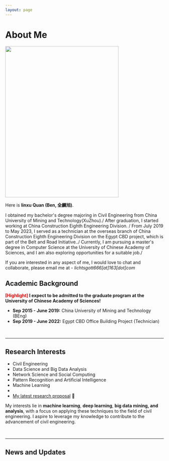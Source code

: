 ```yaml
---
layout: page
---
```


# About Me

<img src="https://caihanlin.com/caihanlin.jpg" class="floatpic" width="360" height="480">

Here is **linxu Quan (Ben, 全麟旭)**.


I obtained my bachelor's degree majoring in Civil Engineering from China University of Mining and Technology(XuZhou)./
After graduation, I started working at China Construction Eighth Engineering Division. /
From July 2019 to May 2023, I served as a technician at the overseas branch of China Construction Eighth Engineering Division on the Egypt CBD project, which is part of the Belt and Road Initiative../
Currently, I am pursuing a master's degree in Computer Science at the University of Chinese Academy of Sciences, and I am also exploring opportunities for a suitable job./ 

If you are interested in any aspect of me, I would love to chat and collaborate, please email me at - *lichtsgott666[at]163[dot]com*

## Academic Background

**<font color='red'>[Highlight]</font> I expect to be admitted to the graduate program at the University of Chinese Academy of Sciences!**

- **Sep 2015 - June 2019:** China University of Mining and Technology (BEng)
- **Sep 2019 - June 2022:** Egypt CBD Office Building Project (Technician)

<br>

---

## Research Interests

- Civil Engineering
- Data Science and Big Data Analysis 
- Network Science and Social Computing
- Pattern Recognition and Artificial Intelligence
- Machine Learning
- 
- [My latest research proposal](https://caihanlin.com/file/proposal-2023.pdf) 🔗


My interests lie in **machine learning**, **deep learning**, **big data mining, and analysis**, with a focus on applying these techniques to the field of civil engineering. I aspire to leverage my knowledge to contribute to the advancement of civil engineering.

<br>

---

## News and Updates



<br>


